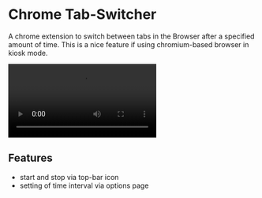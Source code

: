 # Chrome Tab-Switcher
A chrome extension to switch between tabs in the Browser after a specified amount of time. 
This is a nice feature if using chromium-based browser in kiosk mode.

![](https://basti-sk.com/tabswitcher-resources/demo01.mp4)

## Features
* start and stop via top-bar icon
* setting of time interval via options page
